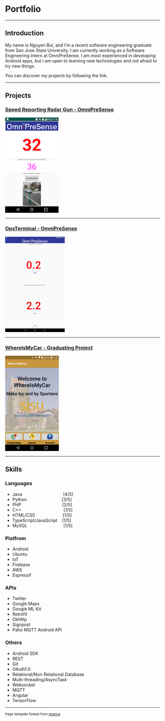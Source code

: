 # Portfolio

---

## Introduction
My name is Nguyen Bui, and I’m a recent software engineering graduate from San Jose State University. I am currently working as a Software Engineering Intern at OmniPreSense. I am most experienced in developing Android apps, but I am open to learning new technologies and not afraid to try new things.

You can discover my projects by following the link.

---

## Projects

### [Speed Reporting Radar Gun - OmniPreSense](/OmniPreSenseRadarApp)
[<img src="images/SpeedReportingRadarGun/MainScreen.png?raw=true"/>](/OmniPreSenseRadarApp)

---

### [OpsTerminal - OmniPreSense](/OmniPreSenseOpsTerminal)
[<img src="images/OpsTerminal/MainScreenPreview.png?raw=true"/>](/OmniPreSenseOpsTerminal)

---

### [WhereIsMyCar - Graduating Project](/WhereIsMyCar)
[<img src="images/WhereIsMyCar/MainScreen.png?raw=true"/>](/WhereIsMyCar)

---

## Skills

### Languages

- Java &nbsp;&nbsp;&nbsp;&nbsp;&nbsp;&nbsp;&nbsp;&nbsp;&nbsp;&nbsp;&nbsp;&nbsp;&nbsp;&nbsp;&nbsp;&nbsp;&nbsp;&nbsp;&nbsp;&nbsp;&nbsp;&nbsp;&nbsp;&nbsp;&nbsp;&nbsp;&nbsp;&nbsp;&nbsp;&nbsp;&nbsp;&nbsp; [4/5]
- Python &nbsp;&nbsp;&nbsp;&nbsp;&nbsp;&nbsp;&nbsp;&nbsp;&nbsp;&nbsp;&nbsp;&nbsp;&nbsp;&nbsp;&nbsp;&nbsp;&nbsp;&nbsp;&nbsp;&nbsp;&nbsp;&nbsp;&nbsp;&nbsp;&nbsp;&nbsp;&nbsp; [3/5]
- PHP &nbsp;&nbsp;&nbsp;&nbsp;&nbsp;&nbsp;&nbsp;&nbsp;&nbsp;&nbsp;&nbsp;&nbsp;&nbsp;&nbsp;&nbsp;&nbsp;&nbsp;&nbsp;&nbsp;&nbsp;&nbsp;&nbsp;&nbsp;&nbsp;&nbsp;&nbsp;&nbsp;&nbsp;&nbsp;&nbsp;&nbsp;&nbsp; [2/5]
- C++ &nbsp;&nbsp;&nbsp;&nbsp;&nbsp;&nbsp;&nbsp;&nbsp;&nbsp;&nbsp;&nbsp;&nbsp;&nbsp;&nbsp;&nbsp;&nbsp;&nbsp;&nbsp;&nbsp;&nbsp;&nbsp;&nbsp;&nbsp;&nbsp;&nbsp;&nbsp;&nbsp;&nbsp;&nbsp;&nbsp;&nbsp;&nbsp;&nbsp; [1/5]
- HTML/CSS &nbsp;&nbsp;&nbsp;&nbsp;&nbsp;&nbsp;&nbsp;&nbsp;&nbsp;&nbsp;&nbsp;&nbsp;&nbsp;&nbsp;&nbsp;&nbsp;&nbsp;&nbsp;&nbsp;&nbsp;&nbsp; [1/5]
- TypeScript/JavaScript &nbsp;&nbsp; [1/5]
- MySQL &nbsp;&nbsp;&nbsp;&nbsp;&nbsp;&nbsp;&nbsp;&nbsp;&nbsp;&nbsp;&nbsp;&nbsp;&nbsp;&nbsp;&nbsp;&nbsp;&nbsp;&nbsp;&nbsp;&nbsp;&nbsp;&nbsp;&nbsp;&nbsp;&nbsp;&nbsp;&nbsp;&nbsp; [1/5]

### Platfrom
- Android
- Ubuntu
- IoT
- Firebase
- AWS
- Espressif

### APIs
- Twitter
- Google Maps
- Google ML Kit
- Retrofit
- OkHttp
- Signpost
- Paho MQTT Android API

### Others
- Android SDK
- REST
- Git
- OAuth1.0
- Relational/Non-Relational Database
- Multi-threading/AsyncTask
- Websocket
- MQTT
- Angular
- TensorFlow

---

<p style="font-size:11px">Page template forked from <a href="https://github.com/evanca/quick-portfolio">evanca</a></p>
<!-- Remove above link if you don't want to attibute -->
